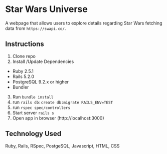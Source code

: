 # Star Wars Universe
A webpage that allows users to explore details regarding Star Wars
fetching data from `https://swapi.co/`.

## Instructions

1. Clone repo
2. Install /Update Dependencies
 - Ruby 2.5.1
 - Rails 5.2.0
 - PostgreSQL 9.2.x or higher
 - Bundler
3. Run `bundle install`
4. run `rails db:create db:migrate RAILS_ENV=TEST`
5. run `rspec spec/controllers`
6. Start server `rails s`
7. Open app in browser (http://localhost:3000)

## Technology Used
Ruby, Rails, RSpec, PostgeSQL, Javascript, HTML, CSS

